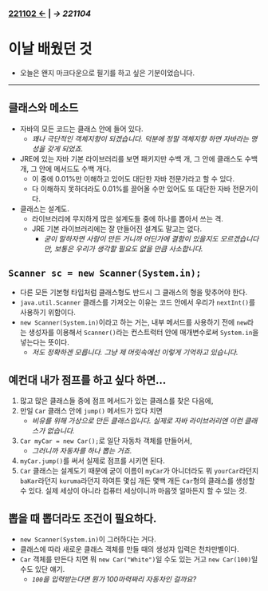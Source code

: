 ﻿### [221102 ←](/221011-_JAVA/221102/) | *→ 221104*<!--(/221011-_JAVA/221104/)-->

# 이날 배웠던 것

- 오늘은 왠지 마크다운으로 필기를 하고 싶은 기분이었습니다.

---

## 클래스와 메소드

- 자바의 모든 코드는 클래스 안에 들어 있다.
    - *꽤나 극단적인 객체지향이 되겠습니다. 덕분에 정말 객체지향 하면 자바라는 명성을 갖게 되었죠.*
- JRE에 있는 자바 기본 라이브러리를 보면 패키지만 수백 개, 그 안에 클래스도 수백 개, 그 안에 메서드도 수백 개다.
    - 이 중에 0.01%만 이해하고 있어도 대단한 자바 전문가라고 할 수 있다.
    - 다 이해하지 못하더라도 0.01%를 끌어올 수만 있어도 또 대단한 자바 전문가이다.
- 클래스는 설계도.
    - 라이브러리에 무지하게 많은 설계도들 중에 하나를 뽑아서 쓰는 격.
    - JRE 기본 라이브러리에는 잘 만들어진 설계도 말고는 없다.
        - *굳이 말하자면 사람이 만든 거니까 어딘가에 결함이 있을지도 모르겠습니다만, 보통은 우리가 생각할 필요도 없을 만큼 사소합니다.*

## `Scanner sc = new Scanner(System.in);`

- 다른 모든 기본형 타입처럼 클래스형도 반드시 그 클래스의 형을 맞추어야 한다.
- `java.util.Scanner` 클래스를 가져오는 이유는 코드 안에서 우리가 `nextInt()`를 사용하기 위함이다.
- `new Scanner(System.in)`이라고 하는 거는, 내부 메서드를 사용하기 전에 `new`라는 생성자를 이용해서 `Scanner()`라는 컨스트럭터 안에 매개변수로써 `System.in`을 넣는다는 뜻이다.
    - *저도 정확하겐 모릅니다. 그냥 제 머릿속에선 이렇게 기억하고 있습니다.*

## 예컨대 내가 점프를 하고 싶다 하면...
        
1. 많고 많은 클래스들 중에 점프 메서드가 있는 클래스를 찾은 다음에,
2. 만일 `Car` 클래스 안에 `jump()` 메서드가 있다 치면
    - *비유를 위해 가상으로 만든 클래스입니다. 실제로 자바 라이브러리엔 이런 클래스가 없습니다.*
3. `Car myCar = new Car();`로 일단 자동차 객체를 만들어서,
    - *그러니까 자동차를 하나 뽑는 거죠.*
4. `myCar.jump()`를 써서 실제로 점프를 시키면 된다.
5. `Car` 클래스는 설계도기 때문에 굳이 이름이 `myCar`가 아니더라도 뭐 `yourCar`라던지 `baKar`라던지 `kuruma`라던지 하여튼 몇십 개든 몇백 개든 `Car`형의 클래스를 생성할 수 있다. 실제 세상이 아니라 컴퓨터 세상이니까 마음껏 얼마든지 할 수 있는 것.

## 뽑을 때 뽑더라도 조건이 필요하다.

- `new Scanner(System.in)`이 그러하다는 거다.
- 클래스에 따라 새로운 클래스 객체를 만들 때의 생성자 입력은 천차만별이다.
- `Car` 객체를 만든다 치면 뭐 `new Car("White")`일 수도 있는 거고 `new Car(100)`일 수도 있단 얘기.
    - *`100`을 입력받는다면 뭔가 100마력짜리 자동차인 걸까요?*
